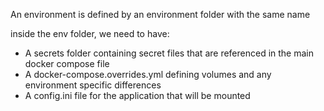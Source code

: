 An environment is defined by an environment folder with the same name

inside the env folder, we need to have:
 - A secrets folder containing secret files that are referenced in the main docker compose file
 - A docker-compose.overrides.yml defining volumes and any environment specific differences
 - A config.ini file for the application that will be mounted